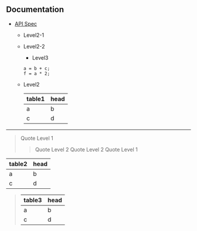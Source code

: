 ## Documentation

- [API Spec](https://github.com/uupaa/MarkDown.js/wiki/MarkDown)
    - Level2-1
    - Level2-2
        - Level3

        ```syntax
        a = b + c;
        f = a * 2;
        ```

    - Level2

        | table1 | head |
        |--------|------|
        | a      | b    |
        | c      | d    |

--------- - - - - - - - - - - ---------

> Quote Level 1
>> Quote Level 2
>> Quote Level 2
> Quote Level 1


| table2 | head |
|--------|------|
| a      | b    |
| c      | d    |

> | table3 | head |
> |--------|------|
> | a      | b    |
> | c      | d    |

